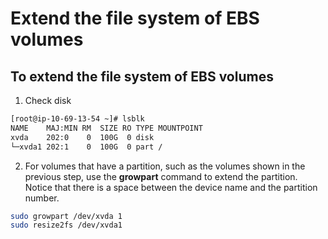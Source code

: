 # Extend the file system of EBS volumes

## To extend the file system of EBS volumes

1. Check disk 

```bash
[root@ip-10-69-13-54 ~]# lsblk
NAME    MAJ:MIN RM  SIZE RO TYPE MOUNTPOINT
xvda    202:0    0  100G  0 disk
└─xvda1 202:1    0  100G  0 part /
```

2. For volumes that have a partition, such as the volumes shown in the previous step, use the **growpart** command to extend the partition. Notice that there is a space between the device name and the partition number.

```bash
sudo growpart /dev/xvda 1
sudo resize2fs /dev/xvda1
```



